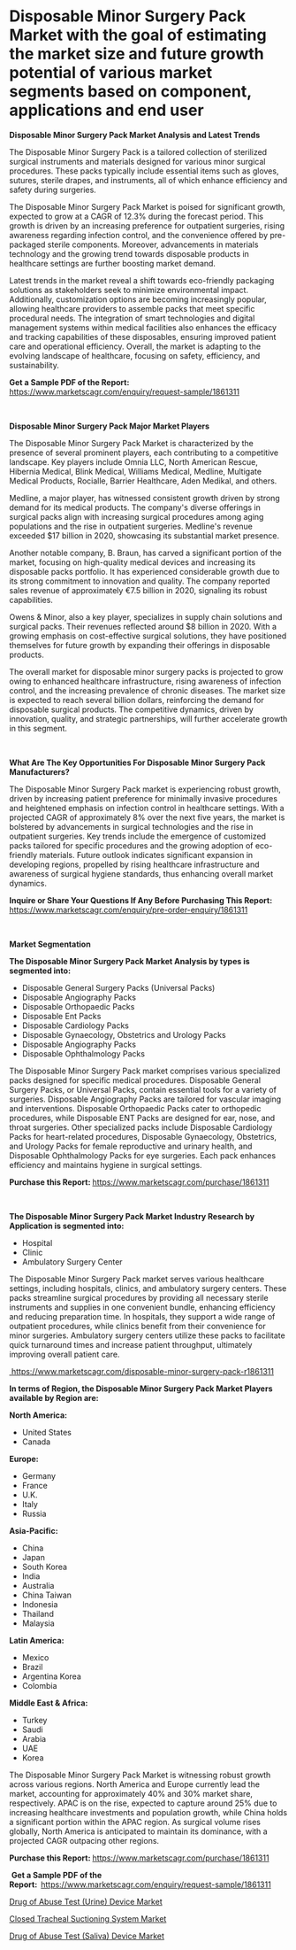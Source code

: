 <p><h1>Disposable Minor Surgery Pack Market with the goal of estimating the market size and future growth potential of various market segments based on component, applications and end user</h1></p><p><strong>Disposable Minor Surgery Pack Market Analysis and Latest Trends</strong></p>
<p><p>The Disposable Minor Surgery Pack is a tailored collection of sterilized surgical instruments and materials designed for various minor surgical procedures. These packs typically include essential items such as gloves, sutures, sterile drapes, and instruments, all of which enhance efficiency and safety during surgeries. </p><p>The Disposable Minor Surgery Pack Market is poised for significant growth, expected to grow at a CAGR of 12.3% during the forecast period. This growth is driven by an increasing preference for outpatient surgeries, rising awareness regarding infection control, and the convenience offered by pre-packaged sterile components. Moreover, advancements in materials technology and the growing trend towards disposable products in healthcare settings are further boosting market demand. </p><p>Latest trends in the market reveal a shift towards eco-friendly packaging solutions as stakeholders seek to minimize environmental impact. Additionally, customization options are becoming increasingly popular, allowing healthcare providers to assemble packs that meet specific procedural needs. The integration of smart technologies and digital management systems within medical facilities also enhances the efficacy and tracking capabilities of these disposables, ensuring improved patient care and operational efficiency. Overall, the market is adapting to the evolving landscape of healthcare, focusing on safety, efficiency, and sustainability.</p></p>
<p><strong>Get a Sample PDF of the Report:&nbsp;</strong> <a href="https://www.marketscagr.com/enquiry/request-sample/1861311?utm_campaign=1868&utm_medium=2&utm_source=Github&utm_content=ia&utm_term=05032025&utm_id=disposable-minor-surgery-pack">https://www.marketscagr.com/enquiry/request-sample/1861311</a></p>
<p>&nbsp;</p>
<p><strong>Disposable Minor Surgery Pack Major Market Players</strong></p>
<p><p>The Disposable Minor Surgery Pack Market is characterized by the presence of several prominent players, each contributing to a competitive landscape. Key players include Omnia LLC, North American Rescue, Hibernia Medical, Blink Medical, Williams Medical, Medline, Multigate Medical Products, Rocialle, Barrier Healthcare, Aden Medikal, and others.</p><p>Medline, a major player, has witnessed consistent growth driven by strong demand for its medical products. The company's diverse offerings in surgical packs align with increasing surgical procedures among aging populations and the rise in outpatient surgeries. Medline's revenue exceeded $17 billion in 2020, showcasing its substantial market presence.</p><p>Another notable company, B. Braun, has carved a significant portion of the market, focusing on high-quality medical devices and increasing its disposable packs portfolio. It has experienced considerable growth due to its strong commitment to innovation and quality. The company reported sales revenue of approximately €7.5 billion in 2020, signaling its robust capabilities.</p><p>Owens & Minor, also a key player, specializes in supply chain solutions and surgical packs. Their revenues reflected around $8 billion in 2020. With a growing emphasis on cost-effective surgical solutions, they have positioned themselves for future growth by expanding their offerings in disposable products.</p><p>The overall market for disposable minor surgery packs is projected to grow owing to enhanced healthcare infrastructure, rising awareness of infection control, and the increasing prevalence of chronic diseases. The market size is expected to reach several billion dollars, reinforcing the demand for disposable surgical products. The competitive dynamics, driven by innovation, quality, and strategic partnerships, will further accelerate growth in this segment.</p></p>
<p>&nbsp;</p>
<p><strong>What Are The Key Opportunities For Disposable Minor Surgery Pack Manufacturers?</strong></p>
<p><p>The Disposable Minor Surgery Pack market is experiencing robust growth, driven by increasing patient preference for minimally invasive procedures and heightened emphasis on infection control in healthcare settings. With a projected CAGR of approximately 8% over the next five years, the market is bolstered by advancements in surgical technologies and the rise in outpatient surgeries. Key trends include the emergence of customized packs tailored for specific procedures and the growing adoption of eco-friendly materials. Future outlook indicates significant expansion in developing regions, propelled by rising healthcare infrastructure and awareness of surgical hygiene standards, thus enhancing overall market dynamics.</p></p>
<p><strong>Inquire or Share Your Questions If Any Before Purchasing This Report:</strong> <a href="https://www.marketscagr.com/enquiry/pre-order-enquiry/1861311?utm_campaign=1868&utm_medium=2&utm_source=Github&utm_content=ia&utm_term=05032025&utm_id=disposable-minor-surgery-pack">https://www.marketscagr.com/enquiry/pre-order-enquiry/1861311</a></p>
<p>&nbsp;</p>
<p><strong>Market Segmentation</strong></p>
<p><strong>The Disposable Minor Surgery Pack Market Analysis by types is segmented into:</strong></p>
<p><ul><li>Disposable General Surgery Packs (Universal Packs)</li><li>Disposable Angiography Packs</li><li>Disposable Orthopaedic Packs</li><li>Disposable Ent Packs</li><li>Disposable Cardiology Packs</li><li>Disposable Gynaecology, Obstetrics and Urology Packs</li><li>Disposable Angiography Packs</li><li>Disposable Ophthalmology Packs</li></ul></p>
<p><p>The Disposable Minor Surgery Pack market comprises various specialized packs designed for specific medical procedures. Disposable General Surgery Packs, or Universal Packs, contain essential tools for a variety of surgeries. Disposable Angiography Packs are tailored for vascular imaging and interventions. Disposable Orthopaedic Packs cater to orthopedic procedures, while Disposable ENT Packs are designed for ear, nose, and throat surgeries. Other specialized packs include Disposable Cardiology Packs for heart-related procedures, Disposable Gynaecology, Obstetrics, and Urology Packs for female reproductive and urinary health, and Disposable Ophthalmology Packs for eye surgeries. Each pack enhances efficiency and maintains hygiene in surgical settings.</p></p>
<p><strong>Purchase this Report:&nbsp;</strong><a href="https://www.marketscagr.com/purchase/1861311?utm_campaign=1868&utm_medium=2&utm_source=Github&utm_content=ia&utm_term=05032025&utm_id=disposable-minor-surgery-pack">https://www.marketscagr.com/purchase/1861311</a></p>
<p>&nbsp;</p>
<p><strong>The Disposable Minor Surgery Pack Market Industry Research by Application is segmented into:</strong></p>
<p><ul><li>Hospital</li><li>Clinic</li><li>Ambulatory Surgery Center</li></ul></p>
<p><p>The Disposable Minor Surgery Pack market serves various healthcare settings, including hospitals, clinics, and ambulatory surgery centers. These packs streamline surgical procedures by providing all necessary sterile instruments and supplies in one convenient bundle, enhancing efficiency and reducing preparation time. In hospitals, they support a wide range of outpatient procedures, while clinics benefit from their convenience for minor surgeries. Ambulatory surgery centers utilize these packs to facilitate quick turnaround times and increase patient throughput, ultimately improving overall patient care.</p></p>
<p><a href="https://www.marketscagr.com/disposable-minor-surgery-pack-r1861311?utm_campaign=1868&utm_medium=2&utm_source=Github&utm_content=ia&utm_term=05032025&utm_id=disposable-minor-surgery-pack">&nbsp;https://www.marketscagr.com/disposable-minor-surgery-pack-r1861311</a></p>
<p><strong>In terms of Region, the Disposable Minor Surgery Pack Market Players available by Region are:</strong></p>
<p>
    <p> <strong> North America: </strong>
        <ul>
            <li>United States</li>
            <li>Canada</li>
        </ul>
        </p> 
    <p> <strong> Europe: </strong>
        <ul>
            <li>Germany</li>
            <li>France</li>
            <li>U.K.</li>
            <li>Italy</li>
            <li>Russia</li>
        </ul>
        </p> 
    <p> <strong> Asia-Pacific: </strong>
        <ul>
            <li>China</li>
            <li>Japan</li>
            <li>South Korea</li>
            <li>India</li>
            <li>Australia</li>
            <li>China Taiwan</li>
            <li>Indonesia</li>
            <li>Thailand</li>
            <li>Malaysia</li>
        </ul>
        </p> 
    <p> <strong> Latin America: </strong>
        <ul>
            <li>Mexico</li>
            <li>Brazil</li>
            <li>Argentina Korea</li>
            <li>Colombia</li>
        </ul>
        </p> 
    <p> <strong> Middle East & Africa: </strong>
        <ul>
            <li>Turkey</li>
            <li>Saudi</li>
            <li>Arabia</li>
            <li>UAE</li>
            <li>Korea</li>
        </ul>
    </p>
    </p>
<p><p>The Disposable Minor Surgery Pack Market is witnessing robust growth across various regions. North America and Europe currently lead the market, accounting for approximately 40% and 30% market share, respectively. APAC is on the rise, expected to capture around 25% due to increasing healthcare investments and population growth, while China holds a significant portion within the APAC region. As surgical volume rises globally, North America is anticipated to maintain its dominance, with a projected CAGR outpacing other regions.</p></p>
<p><strong>Purchase this Report: </strong><a href="https://www.marketscagr.com/purchase/1861311?utm_campaign=1868&utm_medium=2&utm_source=Github&utm_content=ia&utm_term=05032025&utm_id=disposable-minor-surgery-pack">https://www.marketscagr.com/purchase/1861311</a></p>
<p>&nbsp;<strong>Get a Sample PDF of the Report:&nbsp;&nbsp;</strong><a href="https://www.marketscagr.com/enquiry/request-sample/1861311?utm_campaign=1868&utm_medium=2&utm_source=Github&utm_content=ia&utm_term=05032025&utm_id=disposable-minor-surgery-pack">https://www.marketscagr.com/enquiry/request-sample/1861311</a></p>
<p><strong></strong></p>
<p><p><a href="https://github.com/papnider/Market-Research-Report-List-1/blob/main/drug-of-abuse-test-urine-device-market.md?utm_campaign=1868&utm_medium=2&utm_source=Github&utm_content=ia&utm_term=05032025&utm_id=disposable-minor-surgery-pack">Drug of Abuse Test (Urine) Device Market</a></p><p><a href="https://github.com/RickHolmes3/Market-Research-Report-List-7/blob/main/closed-tracheal-suctioning-system-market.md?utm_campaign=1868&utm_medium=2&utm_source=Github&utm_content=ia&utm_term=05032025&utm_id=disposable-minor-surgery-pack">Closed Tracheal Suctioning System Market</a></p><p><a href="https://github.com/dagnewopus/Market-Research-Report-List-1/blob/main/drug-of-abuse-test-saliva-device-market.md?utm_campaign=1868&utm_medium=2&utm_source=Github&utm_content=ia&utm_term=05032025&utm_id=disposable-minor-surgery-pack">Drug of Abuse Test (Saliva) Device Market</a></p></p>